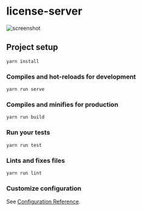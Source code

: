 # license-server

![screenshot](https://user-images.githubusercontent.com/6498132/48386688-a9447c00-e714-11e8-8678-fd29f697ae26.png)


## Project setup
```
yarn install
```

### Compiles and hot-reloads for development
```
yarn run serve
```

### Compiles and minifies for production
```
yarn run build
```

### Run your tests
```
yarn run test
```

### Lints and fixes files
```
yarn run lint
```

### Customize configuration
See [Configuration Reference](https://cli.vuejs.org/config/).
